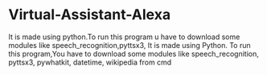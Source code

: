 # Virtual-Assistant-Alexa
It is made using python.To run this program u have to download some modules like speech_recognition,pyttsx3,
It is made using Python.
To run this program,You have to download some modules like speech_recognition, pyttsx3, pywhatkit, datetime, wikipedia from cmd
